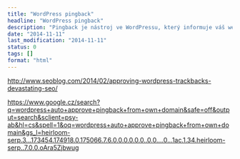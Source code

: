 ```yaml
---
title: "WordPress pingback"
headline: "WordPress pingback"
description: "Pingback je nástroj ve WordPressu, který informuje váš web, že na něj někdo odkázal."
date: "2014-11-11"
last_modification: "2014-11-11"
status: 0
tags: []
format: "html"
---
```


http://www.seoblog.com/2014/02/approving-wordpress-trackbacks-devastating-seo/

https://www.google.cz/search?q=wordpress+auto+approve+pingback+from+own+domain&safe=off&output=search&sclient=psy-ab&hl=cs&spell=1&oq=wordpress+auto+approve+pingback+from+own+domain&gs_l=heirloom-serp.3...173454.174918.0.175066.7.6.0.0.0.0.0.0..0.0....0...1ac.1.34.heirloom-serp..7.0.0.oAra5Zjbwug